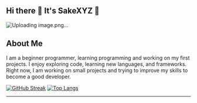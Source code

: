 ## Hi there 👋 It's SakeXYZ 🐼

![Uploading image.png…]()

## About Me

I am a beginner programmer, learning programming and working on my first projects. I enjoy exploring code, learning new languages, and frameworks. Right now, I am working on small projects and trying to improve my skills to become a good developer.



[![GitHub Streak](https://streak-stats.demolab.com/?user=SakeXYZ)](https://git.io/streak-stats) 
[![Top Langs](https://github-readme-stats.vercel.app/api/top-langs/?username=SakeXYZ&layout=compact)](https://github.com/anuraghazra/github-readme-stats)  





---
<!--
**SakeXYZ/SakeXYZ** is a ✨ _special_ ✨ repository because its `README.md` (this file) appears on your GitHub profile.
```

